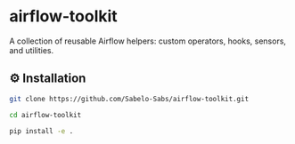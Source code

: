 # airflow‑toolkit

A collection of reusable Airflow helpers: custom operators, hooks, sensors, and utilities.

## ⚙️ Installation

```bash
git clone https://github.com/Sabelo-Sabs/airflow-toolkit.git

cd airflow-toolkit

pip install -e .
